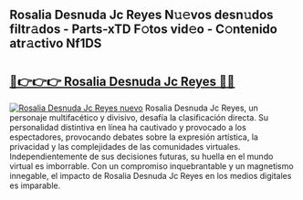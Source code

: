 ## Rosalia Desnuda Jc Reyes N𝚞𝚎vos desn𝚞dos filtr𝚊dos - Parts-xTD F𝚘tos vid𝚎o - C𝚘ntenido atr𝚊ctivo Nf1DS

# <h2><a href="http://mb47qu.tromn.icu/?c=Rosalia+Desnuda+Jc+Reyes">🔗👉👉👉 Rosalia Desnuda Jc Reyes 🔗🔗</a></h2>

[![Rosalia Desnuda Jc Reyes nuevo](https://i.imgur.com/pEAQMta.gif)](http://mb47qu.tromn.icu/?c=Rosalia+Desnuda+Jc+Reyes)
Rosalia Desnuda Jc Reyes, un personaje multifacético y divisivo, desafía la clasificación directa. Su personalidad distintiva en línea ha cautivado y provocado a los espectadores, provocando debates sobre la expresión artística, la privacidad y las complejidades de las comunidades virtuales. Independientemente de sus decisiones futuras, su huella en el mundo virtual es imborrable. Con un compromiso inquebrantable y un magnetismo innegable, el impacto de Rosalia Desnuda Jc Reyes en los medios digitales es imparable.
